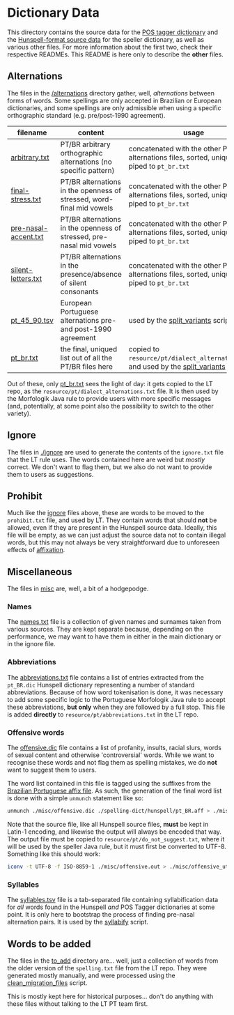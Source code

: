 # Dictionary Data

This directory contains the source data for the [POS tagger dictionary](./src-dict/README.md) and the
[Hunspell-format source data](./spelling-dict/README.md) for the speller dictionary, as well as various other files.
For more information about the first two, check their respective READMEs. This README is here only to describe the
**other** files.

## Alternations

The files in the [/alternations](./alternations) directory gather, well, *alternations* between forms of words. Some
spellings are only accepted in Brazilian or European dictionaries, and some spellings are only admissible when using
a specific orthographic standard (e.g. pre/post-1990 agreement).

| filename                                                    | content                                                               | usage                                                                                                                           |
|-------------------------------------------------------------|-----------------------------------------------------------------------|---------------------------------------------------------------------------------------------------------------------------------|
| [arbitrary.txt](./alternations/arbitrary.txt)               | PT/BR arbitrary orthographic alternations (no specific pattern)       | concatenated with the other PT/BR alternations files, sorted, uniqued, and piped to `pt_br.txt`                                 |
| [final-stress.txt](./alternations/final-stress.txt)         | PT/BR alternations in the openness of stressed, word-final mid vowels | concatenated with the other PT/BR alternations files, sorted, uniqued, and piped to `pt_br.txt`                                 |
| [pre-nasal-accent.txt](./alternations/pre-nasal-accent.txt) | PT/BR alternations in the openness of stressed, pre-nasal mid vowels  | concatenated with the other PT/BR alternations files, sorted, uniqued, and piped to `pt_br.txt`                                 |
| [silent-letters.txt](./alternations/silent-letters.txt)     | PT/BR alternations in the presence/absence of silent consonants       | concatenated with the other PT/BR alternations files, sorted, uniqued, and piped to `pt_br.txt`                                 |
| [pt_45_90.tsv](./alternations/pt_45_90.tsv)                 | European Portuguese alternations pre- and post-1990 agreement         | used by the [split_variants](../pt_dict/scripts/split_variants.py) script                                                       |
| [pt_br.txt](./alternations/pt_br.txt)                       | the final, uniqued list out of all the PT/BR files here               | copied to `resource/pt/dialect_alternations.txt`, and used by the [split_variants](../pt_dict/scripts/split_variants.py) script |

Out of these, only [pt_br.txt](./alternations/pt_br.txt) sees the light of day: it gets copied to the LT repo, as the
`resource/pt/dialect_alternations.txt` file. It is then used by the Morfologik Java rule to provide users with more
specific messages (and, potentially, at some point also the possibility to switch to the other variety).

## Ignore

The files in [./ignore](./ignore) are used to generate the contents of the `ignore.txt` file that the LT rule uses. The
words contained here are weird but *mostly* correct. We don't want to flag them, but we also do not want to provide them
to users as suggestions.

## Prohibit

Much like the [ignore](#ignore) files above, these are words to be moved to the `prohibit.txt` file, and used by LT.
They contain words that should **not** be allowed, even if they are present in the Hunspell source data. Ideally, this
file will be empty, as we can just adjust the source data not to contain illegal words, but this may not always be very
straightforward due to unforeseen effects of [affixation](./spelling-dict/README.md#affix-files).

## Miscellaneous

The files in [misc](./misc) are, well, a bit of a hodgepodge.

### Names

The [names.txt](./misc/names.txt) file is a collection of given names and surnames taken from various sources. They are
kept separate because, depending on the performance, we may want to have them in either in the main dictionary or in
the ignore file.

### Abbreviations

The [abbreviations.txt](./misc/abbreviations.txt) file contains a list of entries extracted from the `pt_BR.dic`
Hunspell dictionary representing a number of standard abbreviations. Because of how word tokenisation is done, it was
necessary to add some specific logic to the Portuguese Morfologik Java rule to accept these abbreviations, **but only**
when they are followed by a full stop. This file is added **directly** to `resource/pt/abbreviations.txt` in the LT
repo.

### Offensive words

The [offensive.dic](./misc/offensive.dic) file contains a list of profanity, insults, racial slurs, words of sexual
content and otherwise 'controversial' words. While we want to recognise these words and not flag them as spelling
mistakes, we do **not** want to suggest them to users.

The word list contained in this file is tagged using the suffixes from the
[Brazilian Portuguese affix file](./spelling-dict/hunspell/pt_BR.aff). As such, the generation of the final word list is
done with a simple `unmunch` statement like so:

```bash
unmunch ./misc/offensive.dic ./spelling-dict/hunspell/pt_BR.aff > ./misc/offensive.out
```

Note that the source file, like all Hunspell source files, **must** be kept in Latin-1 encoding, and likewise the output
will always be encoded that way. The output file must be copied to `resource/pt/do_not_suggest.txt`, where it will be
used by the speller Java rule, but it must first be converted to UTF-8. Something like this should work:

```bash
iconv -t UTF-8 -f ISO-8859-1 ./misc/offensive.out > ./misc/offensive_utf8.out
```

### Syllables

The [syllables.tsv](./misc/syllables.tsv) file is a tab-separated file containing syllabification data for *all* words
found in the Hunspell *and* POS Tagger dictionaries at some point. It is only here to bootstrap the process of finding
pre-nasal alternation pairs. It is used by the [syllabify](../pt_dict/scripts/syllabify.py) script.

## Words to be added

The files in the [to_add](./to_add) directory are... well, just a collection of words from the older version of the
`spelling.txt` file from the LT repo. They were generated mostly manually, and were processed using the
[clean_migration_files](../pt_dict/scripts/clean_migration_files.py) script.

This is mostly kept here for historical purposes... don't do anything with these files without talking to the LT PT team
first.

